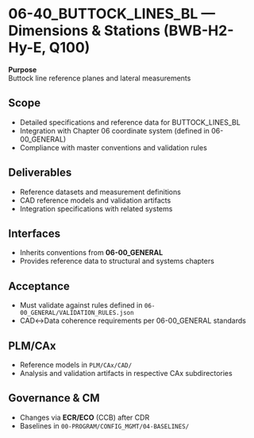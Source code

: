 # 06-40_BUTTOCK_LINES_BL — Dimensions & Stations (BWB-H2-Hy-E, Q100)

**Purpose**  
Buttock line reference planes and lateral measurements

## Scope
- Detailed specifications and reference data for BUTTOCK_LINES_BL
- Integration with Chapter 06 coordinate system (defined in 06-00_GENERAL)
- Compliance with master conventions and validation rules

## Deliverables
- Reference datasets and measurement definitions
- CAD reference models and validation artifacts
- Integration specifications with related systems

## Interfaces
- Inherits conventions from **06-00_GENERAL**
- Provides reference data to structural and systems chapters

## Acceptance
- Must validate against rules defined in `06-00_GENERAL/VALIDATION_RULES.json`
- CAD↔Data coherence requirements per 06-00_GENERAL standards

## PLM/CAx
- Reference models in `PLM/CAx/CAD/`
- Analysis and validation artifacts in respective CAx subdirectories

## Governance & CM
- Changes via **ECR/ECO** (CCB) after CDR
- Baselines in `00-PROGRAM/CONFIG_MGMT/04-BASELINES/`
